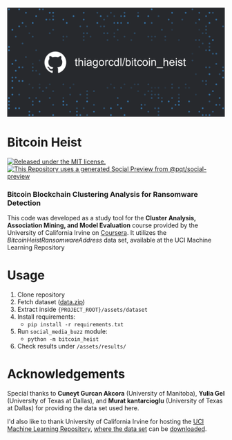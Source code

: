 ![preview](https://github.com/thiagorcdl/bitcoin_heist/blob/master/assets/social_media_preview.png)

# Bitcoin Heist
[![Released under the MIT license.](https://img.shields.io/badge/license-MIT-blue.svg)](https://github.com/thiagorcdl/social_media_buzz/blob/master/LICENSE) [![This Repository uses a generated Social Preview from @pqt/social-preview](https://img.shields.io/badge/%E2%9C%93-Social%20Preview-blue)](https://github.com/pqt/social-preview)

### Bitcoin Blockchain Clustering Analysis for Ransomware Detection

This code was developed as a study tool for the **Cluster Analysis, Association Mining, and Model Evaluation** course provided by the University of California Irvine on [Coursera](https://www.coursera.org/learn/cluster-analysis-association-mining-and-model-evaluation).
It utilizes the _BitcoinHeistRansomwareAddress_ data set, available at the UCI Machine Learning Repository

# Usage

1. Clone repository
1. Fetch dataset ([data.zip](https://archive.ics.uci.edu/ml/machine-learning-databases/00526/))
1. Extract inside `{PROJECT_ROOT}/assets/dataset`
1. Install requirements:
    - `pip install -r requirements.txt`
1. Run `social_media_buzz` module:
    - `python -m bitcoin_heist`
1. Check results under `/assets/results/`


# Acknowledgements

Special thanks to **Cuneyt Gurcan Akcora** (University of Manitoba), **Yulia Gel** (University of Texas at Dallas), and **Murat kantarcioglu** (University of Texas at Dallas) for providing the data set used here.

I'd also like to thank University of California Irvine for hosting the [UCI Machine Learning Repository](https://archive.ics.uci.edu/ml/datasets.php), [where the data set](https://archive.ics.uci.edu/ml/datasets/BitcoinHeistRansomwareAddressDataset) can be [downloaded](https://archive.ics.uci.edu/ml/machine-learning-databases/00526/data.zip).
